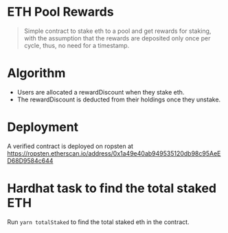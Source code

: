 # ETH Pool Rewards

> Simple contract to stake eth to a pool and get rewards for staking, with the assumption that the rewards are deposited only once per cycle, thus, no need for a timestamp.

# Algorithm

- Users are allocated a rewardDiscount when they stake eth.
- The rewardDiscount is deducted from their holdings once they unstake.

# Deployment

A verified contract is deployed on ropsten at https://ropsten.etherscan.io/address/0x1a49e40ab949535120db98c95AeED68D9584c644

# Hardhat task to find the total staked ETH

Run `yarn totalStaked` to find the total staked eth in the contract.
